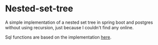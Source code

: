 # Nested-set-tree

A simple implementation of a nested set tree in spring boot and postgres without using recursion, just because I couldn't find any online.

Sql functions are based on the implementation [here](https://github.com/werc/TreeTraversal).
